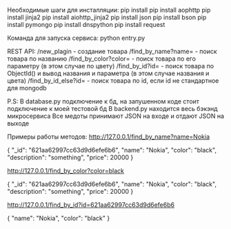 Необходимые шаги для инсталляции:
  pip install 
  pip install aophttp
  pip install jinja2
  pip install aiohttp_jinja2
  pip install json
  pip install bson
  pip install pymongo
  pip install dnspython
  pip install request

Команда для запуска сервиса:
  python entry.py

REST API:
  /new_plagin - создание товара 
  /find_by_name?name=<name> - поиск товара по названию 
  /find_by_color?color=<color> - поиск товара по его параметру (в этом случае по цвету)
  /find_by_id?id=<id> - поиск товара по ObjectId() и вывод названия и параметра (в этом случае названия и цвета)
  /find_by_id_else?id=<id> - поиск товара по id, если id не стандартное для mongodb
 
  
P.S:
  В database.py подключение к бд, на запушенном коде стоит подключение к моей тестовой бд
  В backend.py находится весь бэкэнд микросервиса 
  Все медоты принимают JSON на входе и отдают JSON на выходе
  
  
Примеры работы методов:
  http://127.0.0.1/find_by_name?name=Nokia
  
  {
    "_id": "621aa62997cc63d9d6efe6b6",
    "name": "Nokia",
    "color": "black",
    "description": "something",
    "price": 20000
  }
  
  http://127.0.0.1/find_by_color?color=black
  
  {
    "_id": "621aa62997cc63d9d6efe6b6",
    "name": "Nokia",
    "color": "black",
    "description": "something",
    "price": 20000
  }
  
  
  http://127.0.0.1/find_by_id?id=621aa62997cc63d9d6efe6b6
  
  {
    "name": "Nokia",
    "color": "black"
  }

  
